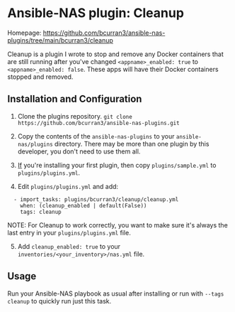# Ansible-NAS plugin: Cleanup

Homepage: <https://github.com/bcurran3/ansible-nas-plugins/tree/main/bcurran3/cleanup>

Cleanup is a plugin I wrote to stop and remove any Docker containers that are still running after you've changed `<appname>_enabled: true` to `<appname>_enabled: false`. These apps will have their Docker containers stopped and removed.

## Installation and Configuration

1. Clone the plugins repository.
`git clone https://github.com/bcurran3/ansible-nas-plugins.git`

2. Copy the contents of the `ansible-nas-plugins` to your `ansible-nas/plugins` directory. There may be more than one plugin by this developer, you don't need to use them all.

3. <ins>If</ins> you're installing your first plugin, then copy `plugins/sample.yml` to `plugins/plugins.yml`.

4. Edit `plugins/plugins.yml` and add:
```
  - import_tasks: plugins/bcurran3/cleanup/cleanup.yml
    when: (cleanup_enabled | default(False))
    tags: cleanup
```
NOTE: For Cleanup to work correctly, you want to make sure it's always the last entry in your `plugins/plugins.yml` file.

5. Add `cleanup_enabled: true` to your `inventories/<your_inventory>/nas.yml` file.

## Usage

Run your Ansible-NAS playbook as usual after installing or run with `--tags cleanup` to quickly run just this task.
